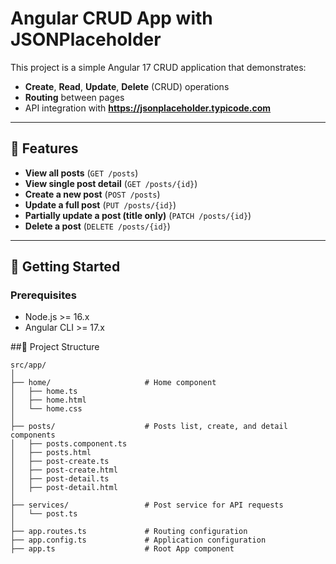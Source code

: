 # Angular CRUD App with JSONPlaceholder

This project is a simple Angular 17 CRUD application that demonstrates:
- **Create**, **Read**, **Update**, **Delete** (CRUD) operations
- **Routing** between pages
- API integration with **https://jsonplaceholder.typicode.com**

---

## 📌 Features
- **View all posts** (`GET /posts`)
- **View single post detail** (`GET /posts/{id}`)
- **Create a new post** (`POST /posts`)
- **Update a full post** (`PUT /posts/{id}`)
- **Partially update a post (title only)** (`PATCH /posts/{id}`)
- **Delete a post** (`DELETE /posts/{id}`)

---

## 🚀 Getting Started

### Prerequisites
- Node.js >= 16.x
- Angular CLI >= 17.x

##📂 Project Structure
```
src/app/
│
├── home/                     # Home component
│   ├── home.ts
│   ├── home.html
│   └── home.css
│
├── posts/                    # Posts list, create, and detail components
│   ├── posts.component.ts
│   ├── posts.html
│   ├── post-create.ts
│   ├── post-create.html
│   ├── post-detail.ts
│   ├── post-detail.html
│
├── services/                 # Post service for API requests
│   └── post.ts
│
├── app.routes.ts             # Routing configuration
├── app.config.ts             # Application configuration
├── app.ts                    # Root App component
```

